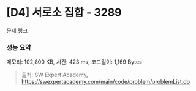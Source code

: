 # [D4] 서로소 집합 - 3289 

[문제 링크](https://swexpertacademy.com/main/code/problem/problemDetail.do?contestProbId=AWBJKA6qr2oDFAWr) 

### 성능 요약

메모리: 102,800 KB, 시간: 423 ms, 코드길이: 1,169 Bytes



> 출처: SW Expert Academy, https://swexpertacademy.com/main/code/problem/problemList.do
